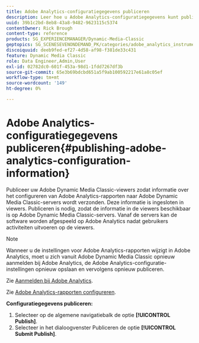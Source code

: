 ```yaml
---
title: Adobe Analytics-configuratiegegevens publiceren
description: Leer hoe u Adobe Analytics-configuratiegegevens kunt publiceren vanuit Adobe Dynamic Media Classic.
uuid: 39b1c2bd-8eb8-43a8-9482-9623115c5374
contentOwner: Rick Brough
content-type: reference
products: SG_EXPERIENCEMANAGER/Dynamic-Media-Classic
geptopics: SG_SCENESEVENONDEMAND_PK/categories/adobe_analytics_instrumentation_kit
discoiquuid: deeb9fed-ef27-4d58-af98-f381de33c431
feature: Dynamic Media Classic
role: Data Engineer,Admin,User
exl-id: 02782dc0-601f-453a-98d1-1fdd7267df3b
source-git-commit: 65e3b69bdcbd651a5f9ab100592217e61a8c05ef
workflow-type: tm+mt
source-wordcount: '149'
ht-degree: 0%

---
```


# Adobe Analytics-configuratiegegevens publiceren{#publishing-adobe-analytics-configuration-information}

Publiceer uw Adobe Dynamic Media Classic-viewers zodat informatie over het configureren van Adobe Analytics-rapporten naar Adobe Dynamic Media Classic-servers wordt verzonden. Deze informatie is ingesloten in viewers. Publiceren is nodig, zodat de informatie in de viewers beschikbaar is op Adobe Dynamic Media Classic-servers. Vanaf de servers kan de software worden afgespeeld op Adobe Analytics nadat gebruikers activiteiten uitvoeren op de viewers.

>[!NOTE]
>
>Wanneer u de instellingen voor Adobe Analytics-rapporten wijzigt in Adobe Analytics, moet u zich vanuit Adobe Dynamic Media Classic opnieuw aanmelden bij Adobe Analytics, de Adobe Analytics-configuratie-instellingen opnieuw opslaan en vervolgens opnieuw publiceren.

Zie [Aanmelden bij Adobe Analytics](log-analytics.md#log_in_to_adobe_analytics).

Zie [Adobe Analytics-rapporten configureren](configuring-analytics-reports.md#configuring_adobe_analytics_reports).

**Configuratiegegevens publiceren:**

1. Selecteer op de algemene navigatiebalk de optie **[!UICONTROL Publish]**.
1. Selecteer in het dialoogvenster Publiceren de optie **[!UICONTROL Submit Publish]**.
